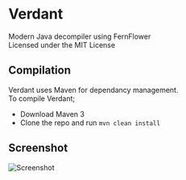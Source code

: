 # Verdant
Modern Java decompiler using FernFlower  
Licensed under the MIT License

## Compilation
Verdant uses Maven for dependancy management.  
To compile Verdant;
* Download Maven 3
* Clone the repo and run `mvn clean install`

## Screenshot
![Screenshot](https://i.gyazo.com/343e8a3bd597834c84cf24474311c77b.png)